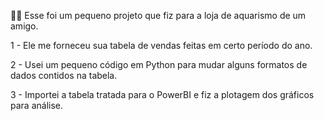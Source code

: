👨‍💻 Esse foi um pequeno projeto que fiz para a loja de aquarismo de um amigo.


1 - Ele me forneceu sua tabela de vendas feitas em certo período do ano.


2 - Usei um pequeno código em Python para mudar alguns formatos de dados contidos na tabela.


3 - Importei a tabela tratada para o PowerBI e fiz a plotagem dos gráficos para análise.
